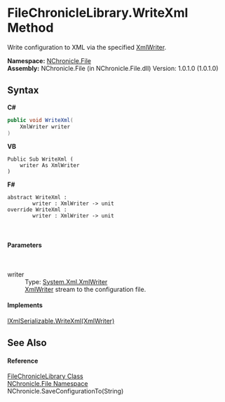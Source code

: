# FileChronicleLibrary.WriteXml Method 
 

Write configuration to XML via the specified <a href="http://msdn2.microsoft.com/en-us/library/5y8188ze" target="_blank">XmlWriter</a>.

**Namespace:**&nbsp;<a href="N_NChronicle_File.md">NChronicle.File</a><br />**Assembly:**&nbsp;NChronicle.File (in NChronicle.File.dll) Version: 1.0.1.0 (1.0.1.0)

## Syntax

**C#**<br />
``` C#
public void WriteXml(
	XmlWriter writer
)
```

**VB**<br />
``` VB
Public Sub WriteXml ( 
	writer As XmlWriter
)
```

**F#**<br />
``` F#
abstract WriteXml : 
        writer : XmlWriter -> unit 
override WriteXml : 
        writer : XmlWriter -> unit 
```

<br />

#### Parameters
&nbsp;<dl><dt>writer</dt><dd>Type: <a href="http://msdn2.microsoft.com/en-us/library/5y8188ze" target="_blank">System.Xml.XmlWriter</a><br /><a href="http://msdn2.microsoft.com/en-us/library/5y8188ze" target="_blank">XmlWriter</a> stream to the configuration file.</dd></dl>

#### Implements
<a href="http://msdn2.microsoft.com/en-us/library/9yt8e1yw" target="_blank">IXmlSerializable.WriteXml(XmlWriter)</a><br />

## See Also


#### Reference
<a href="T_NChronicle_File_FileChronicleLibrary.md">FileChronicleLibrary Class</a><br /><a href="N_NChronicle_File.md">NChronicle.File Namespace</a><br />NChronicle.SaveConfigurationTo(String)<br />
